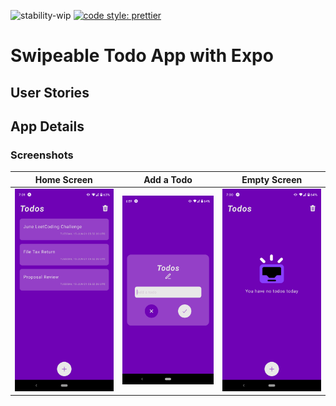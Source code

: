 ![stability-wip](https://img.shields.io/badge/stability-work_in_progress-lightgrey.svg)
[![code style: prettier](https://img.shields.io/badge/code_style-prettier-ff69b4.svg?style=flat-square)](https://github.com/prettier/prettier)


# Swipeable Todo App with Expo

## User Stories

## App Details

### Screenshots

| Home Screen  | Add a Todo | Empty Screen |
| :-: | :-: | :-: |
| ![Home](./assets/screenshot/home.png) | ![Add](./assets/screenshot/add.png) | ![Empty](./assets/screenshot/empty.png) |
